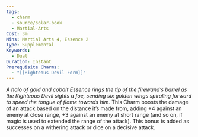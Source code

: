 ```yaml
---
tags:
  - charm
  - source/solar-book
  - Martial-Arts
Cost: 3m
Mins: Martial Arts 4, Essence 2
Type: Supplemental
Keywords:
  - Dual
Duration: Instant
Prerequisite Charms:
  - "[[Righteous Devil Form]]"
---
```

*A halo of gold and cobalt Essence rings the tip of the firewand’s barrel as the Righteous Devil sights a foe, sending six golden wings spiraling forward to speed the tongue of flame towards him.*
This Charm boosts the damage of an attack based on the distance it’s made from, adding +4 against an enemy at close range, +3 against an enemy at short range (and so on, if magic is used to extended the range of the attack). This bonus is added as successes on a withering attack or dice on a decisive attack.